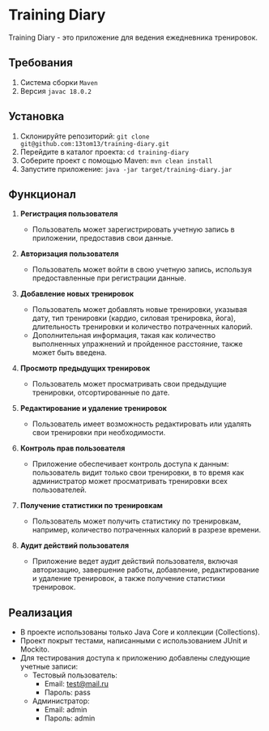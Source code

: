 # Training Diary

Training Diary - это приложение для ведения ежедневника тренировок.

## Требования

1. Система сборки `Maven`
2. Версия `javac 18.0.2`

## Установка

1. Склонируйте репозиторий: `git clone git@github.com:13tom13/training-diary.git`
2. Перейдите в каталог проекта: `cd training-diary`
3. Соберите проект с помощью Maven: `mvn clean install`
4. Запустите приложение: `java -jar target/training-diary.jar`

## Функционал

1. **Регистрация пользователя**
    - Пользователь может зарегистрировать учетную запись в приложении, предоставив свои данные.

2. **Авторизация пользователя**
    - Пользователь может войти в свою учетную запись, используя предоставленные при регистрации данные.

3. **Добавление новых тренировок**
    - Пользователь может добавлять новые тренировки, указывая дату, тип тренировки (кардио, силовая тренировка, йога), длительность тренировки и количество потраченных калорий.
    - Дополнительная информация, такая как количество выполненных упражнений и пройденное расстояние, также может быть введена.

4. **Просмотр предыдущих тренировок**
    - Пользователь может просматривать свои предыдущие тренировки, отсортированные по дате.

5. **Редактирование и удаление тренировок**
    - Пользователь имеет возможность редактировать или удалять свои тренировки при необходимости.

6. **Контроль прав пользователя**
    - Приложение обеспечивает контроль доступа к данным: пользователь видит только свои тренировки, в то время как администратор может просматривать тренировки всех пользователей.

7. **Получение статистики по тренировкам**
    - Пользователь может получить статистику по тренировкам, например, количество потраченных калорий в разрезе времени.

8. **Аудит действий пользователя**
    - Приложение ведет аудит действий пользователя, включая авторизацию, завершение работы, добавление, редактирование и удаление тренировок, а также получение статистики тренировок.

## Реализация

- В проекте использованы только Java Core и коллекции (Collections).
- Проект покрыт тестами, написанными с использованием JUnit и Mockito. 
- Для тестирования доступа к приложению добавлены следующие учетные записи:
   - Тестовый пользователь:
      - Email: test@mail.ru
      - Пароль: pass
   - Администратор:
      - Email: admin
      - Пароль: admin
